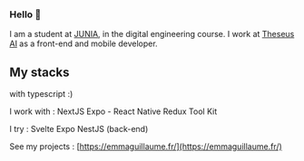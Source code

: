 ### Hello 👋

I am a student at [JUNIA](https://www.junia.com/fr/formations-admissions/alternance-et-apprenticeship/alternance-ingenieur-numerique/), in the digital engineering course. I work at [Theseus AI](https://www.theseus-ai.com/) as a front-end and mobile developer.

## My stacks
with typescript :)

I work with :
NextJS 
Expo - React Native
Redux Tool Kit

I try : 
Svelte
Expo
NestJS (back-end)

See my projects : [https://emmaguillaume.fr/](https://emmaguillaume.fr/) 
